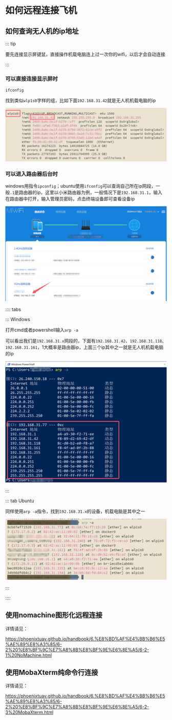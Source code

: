 # 如何远程连接飞机

## 如何查询无人机的ip地址

::: tip

要先连接显示屏键鼠，直接操作机载电脑连上过一次你的wifi，以后才会自动连接

:::

### 可以直接连接显示屏时

```
ifconfig
```

找到类似`wlp1s0`字样的组，比如下面`192.168.31.42`就是无人机机载电脑的ip

![](./assets/5.png)

### 可以进入路由器后台时

windows用指令`ipconfig`；ubuntu使用`ifconfig`可以查询自己所在ip网段，一般`.1`是路由器的ip，这里以小米路由器为例，一般情况下是`192.168.31.1`，输入在路由器中打开，输入管理员密码，点击终端设备即可查看设备ip

![](assets/7.png)

:::: tabs

::: Windows

打开cmd或者powershell输入`arp -a`

可以看出我们是`192.168.31.x`网段的，下面有`192.168.31.42`、`192.168.31.118`、`192.168.31.161`，1大概率是路由器ip，上面三个ip其中之一就是无人机机载电脑的ip

![](./assets/3.png)

:::

::: tab Ubuntu

同样使用`arp -a`指令，找到`192.168.31.x`的设备，机载电脑是其中之一

![](assets/6.png)

:::

::::

## 使用nomachine图形化远程连接

详情请见：

https://phoenixtuav.github.io/handbook/6.%E8%BD%AF%E4%BB%B6%E5%AE%89%E8%A3%85/6-2%20%E8%BF%9C%E7%A8%8B%E8%BF%9E%E6%8E%A5/6-2-1%20NoMachine.html

## 使用MobaXterm纯命令行连接

详情请见：

https://phoenixtuav.github.io/handbook/6.%E8%BD%AF%E4%BB%B6%E5%AE%89%E8%A3%85/6-2%20%E8%BF%9C%E7%A8%8B%E8%BF%9E%E6%8E%A5/6-2-3%20MobaXterm.html
